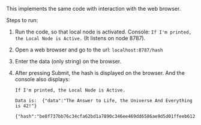 This implements the same code with interaction with the web browser.

Steps to run: 

1. Run the code, so that local node is activated.
	Console: `If I'm printed, the Local Node is Active.` (It listens on node 8787).

2. Open a web browser and go to the url: `localhost:8787/hash`
3. Enter the data (only string) on the browser.
4. After pressing Submit, the hash is displayed on the browser. And the console also displays: 
	```
	If I'm printed, the Local Node is Active.
	
	Data is:  {"data":"The Answer to Life, the Universe And Everything is 42!"}
        {"hash":"be8f737bb76c34cfa62bd1a7890c346ee469dd6586ae9d5d01ffeeb61273ca35"}
	```
 
